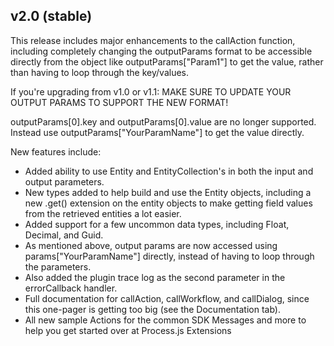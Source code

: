 ## v2.0 (stable)
This release includes major enhancements to the callAction function, including completely changing the outputParams format to be accessible directly from the object like outputParams["Param1"] to get the value, rather than having to loop through the key/values.

If you're upgrading from v1.0 or v1.1:
MAKE SURE TO UPDATE YOUR OUTPUT PARAMS TO SUPPORT THE NEW FORMAT!

outputParams[0].key and outputParams[0].value are no longer supported. Instead use outputParams["YourParamName"] to get the value directly.

New features include:
* Added ability to use Entity and EntityCollection's in both the input and output parameters.
* New types added to help build and use the Entity objects, including a new .get() extension on the entity objects to make getting field values from the retrieved entities a lot easier.
* Added support for a few uncommon data types, including Float, Decimal, and Guid.
* As mentioned above, output params are now accessed using params["YourParamName"] directly, instead of having to loop through the parameters.
* Also added the plugin trace log as the second parameter in the errorCallback handler.
* Full documentation for callAction, callWorkflow, and callDialog, since this one-pager is getting too big (see the Documentation tab).
* All new sample Actions for the common SDK Messages and more to help you get started over at Process.js Extensions
